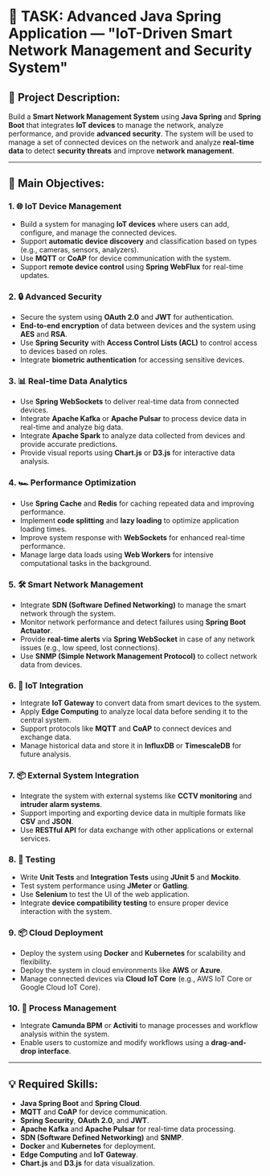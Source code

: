 # 🚀 TASK: Advanced Java Spring Application — "IoT-Driven Smart Network Management and Security System"

## 🧭 **Project Description:**
Build a **Smart Network Management System** using **Java Spring** and **Spring Boot** that integrates **IoT devices** to manage the network, analyze performance, and provide **advanced security**. The system will be used to manage a set of connected devices on the network and analyze **real-time data** to detect **security threats** and improve **network management**.

---

## 🎯 **Main Objectives:**

### 1. 🌐 **IoT Device Management**
- Build a system for managing **IoT devices** where users can add, configure, and manage the connected devices.
- Support **automatic device discovery** and classification based on types (e.g., cameras, sensors, analyzers).
- Use **MQTT** or **CoAP** for device communication with the system.
- Support **remote device control** using **Spring WebFlux** for real-time updates.

### 2. 🔒 **Advanced Security**
- Secure the system using **OAuth 2.0** and **JWT** for authentication.
- **End-to-end encryption** of data between devices and the system using **AES** and **RSA**.
- Use **Spring Security** with **Access Control Lists (ACL)** to control access to devices based on roles.
- Integrate **biometric authentication** for accessing sensitive devices.

### 3. 📊 **Real-time Data Analytics**
- Use **Spring WebSockets** to deliver real-time data from connected devices.
- Integrate **Apache Kafka** or **Apache Pulsar** to process device data in real-time and analyze big data.
- Integrate **Apache Spark** to analyze data collected from devices and provide accurate predictions.
- Provide visual reports using **Chart.js** or **D3.js** for interactive data analysis.

### 4. 🏎️ **Performance Optimization**
- Use **Spring Cache** and **Redis** for caching repeated data and improving performance.
- Implement **code splitting** and **lazy loading** to optimize application loading times.
- Improve system response with **WebSockets** for enhanced real-time performance.
- Manage large data loads using **Web Workers** for intensive computational tasks in the background.

### 5. 🛠️ **Smart Network Management**
- Integrate **SDN (Software Defined Networking)** to manage the smart network through the system.
- Monitor network performance and detect failures using **Spring Boot Actuator**.
- Provide **real-time alerts** via **Spring WebSocket** in case of any network issues (e.g., low speed, lost connections).
- Use **SNMP (Simple Network Management Protocol)** to collect network data from devices.

### 6. 📡 **IoT Integration**
- Integrate **IoT Gateway** to convert data from smart devices to the system.
- Apply **Edge Computing** to analyze local data before sending it to the central system.
- Support protocols like **MQTT** and **CoAP** to connect devices and exchange data.
- Manage historical data and store it in **InfluxDB** or **TimescaleDB** for future analysis.

### 7. 📦 **External System Integration**
- Integrate the system with external systems like **CCTV monitoring** and **intruder alarm systems**.
- Support importing and exporting device data in multiple formats like **CSV** and **JSON**.
- Use **RESTful API** for data exchange with other applications or external services.

### 8. 🧪 **Testing**
- Write **Unit Tests** and **Integration Tests** using **JUnit 5** and **Mockito**.
- Test system performance using **JMeter** or **Gatling**.
- Use **Selenium** to test the UI of the web application.
- Integrate **device compatibility testing** to ensure proper device interaction with the system.

### 9. 📦 **Cloud Deployment**
- Deploy the system using **Docker** and **Kubernetes** for scalability and flexibility.
- Deploy the system in cloud environments like **AWS** or **Azure**.
- Manage connected devices via **Cloud IoT Core** (e.g., AWS IoT Core or Google Cloud IoT Core).

### 10. 🔄 **Process Management**
- Integrate **Camunda BPM** or **Activiti** to manage processes and workflow analysis within the system.
- Enable users to customize and modify workflows using a **drag-and-drop interface**.

---

## 💡 **Required Skills:**
- **Java Spring Boot** and **Spring Cloud**.
- **MQTT** and **CoAP** for device communication.
- **Spring Security**, **OAuth 2.0**, and **JWT**.
- **Apache Kafka** and **Apache Pulsar** for real-time data processing.
- **SDN (Software Defined Networking)** and **SNMP**.
- **Docker** and **Kubernetes** for deployment.
- **Edge Computing** and **IoT Gateway**.
- **Chart.js** and **D3.js** for data visualization.
